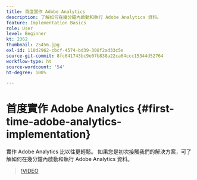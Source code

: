 ```yaml
---
title: 首度實作 Adobe Analytics
description: 了解如何在幾分鐘內啟動和執行 Adobe Analytics 資料。
feature: Implementation Basics
role: User
level: Beginner
kt: 2362
thumbnail: 25456.jpg
exl-id: 110d2962-cbcf-4574-bd39-308f2ad33c5e
source-git-commit: 8fc641743bc9e07b838a22ca64ccc15344d52764
workflow-type: ht
source-wordcount: '54'
ht-degree: 100%

---
```


# 首度實作 Adobe Analytics {#first-time-adobe-analytics-implementation}

實作 Adobe Analytics 比以往更輕鬆。 如果您是初次接觸我們的解決方案，可了解如何在幾分鐘內啟動和執行 Adobe Analytics 資料。

>[!VIDEO](https://video.tv.adobe.com/v/25456/?quality=12&learn=on)